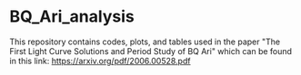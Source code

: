 # BQ_Ari_analysis



This repository contains codes, plots, and tables used in the paper "The First Light Curve Solutions and Period Study of BQ Ari" which can be found in this link: https://arxiv.org/pdf/2006.00528.pdf


